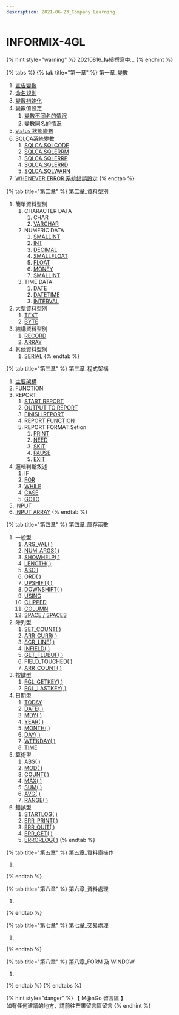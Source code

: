 ```yaml
---
description: 2021-06-23_Company Learning
---
```


# INFORMIX-4GL

{% hint style="warning" %}
20210816\_持續撰寫中...
{% endhint %}

{% tabs %}
{% tab title="第一章" %}
第一章\_變數

1. [宣告變數](informix-4gl-learning/mu-ci-biao/di-yi-zhang-bian-shu/xuan-gao-bian-shu.md)&#x20;
2. [命名規則](informix-4gl-learning/mu-ci-biao/di-yi-zhang-bian-shu/untitled.md)
3. [變數初始化](informix-4gl-learning/mu-ci-biao/di-yi-zhang-bian-shu/bian-shu-chu-shi-hua.md)
4. 變數值設定
   1. [變數不同名的情況](informix-4gl-learning/mu-ci-biao/di-yi-zhang-bian-shu/bian-shu-fan-wei/bian-shu-bu-tong-ming-de-qing-kuang.md)
   2. [變數同名的情況](informix-4gl-learning/mu-ci-biao/di-yi-zhang-bian-shu/bian-shu-fan-wei/bian-shu-tong-ming-de-qing-kuang.md)
5. [status 狀態變數](informix-4gl-learning/mu-ci-biao/di-yi-zhang-bian-shu/status-zhuang-tai-bian-shu.md)
6. [SQLCA系統變數](informix-4gl-learning/mu-ci-biao/di-yi-zhang-bian-shu/xi-tong-bian-shu/)
   1. [SQLCA.SQLCODE](informix-4gl-learning/mu-ci-biao/di-yi-zhang-bian-shu/xi-tong-bian-shu/sqlca.sqlcode.md)
   2. [SQLCA.SQLERRM](informix-4gl-learning/mu-ci-biao/di-yi-zhang-bian-shu/xi-tong-bian-shu/sqlca.sqlerrm.md)
   3. [SQLCA.SQLERRP](informix-4gl-learning/mu-ci-biao/di-yi-zhang-bian-shu/xi-tong-bian-shu/sqlca.sqlerrp.md)
   4. [SQLCA.SQLERRD](informix-4gl-learning/mu-ci-biao/di-yi-zhang-bian-shu/xi-tong-bian-shu/sqlca.sqlerrd.md)
   5. [SQLCA.SQLWARN](informix-4gl-learning/mu-ci-biao/di-yi-zhang-bian-shu/xi-tong-bian-shu/sqlca.sqlwarn.md)
7. [WHENEVER ERROR 系統錯誤設定](informix-4gl-learning/mu-ci-biao/di-yi-zhang-bian-shu/whenever-error-xi-tong-cuo-wu-she-ding.md)
{% endtab %}

{% tab title="第二章" %}
第二章\_資料型別

1. 簡單資料型別
   1. CHARACTER DATA
      1. [CHAR](informix-4gl-learning/mu-ci-biao/di-er-zhang-zi-liao-xing-bie/jian-chan-zi-liao-xing-bie/jian-chan-zi-liao-xing-bie-char-1/jian-chan-zi-liao-xing-bie-char.md)
      2. [VARCHAR](informix-4gl-learning/mu-ci-biao/di-er-zhang-zi-liao-xing-bie/jian-chan-zi-liao-xing-bie/jian-chan-zi-liao-xing-bie-char-1/jian-chan-zi-liao-xing-bie-varchar.md)
   2. NUMERIC DATA
      1. [SMALLINT](informix-4gl-learning/mu-ci-biao/di-er-zhang-zi-liao-xing-bie/jian-chan-zi-liao-xing-bie/jian-chan-zi-liao-xing-bie-number/jian-chan-zi-liao-xing-bie-smallint.md)
      2. [INT](informix-4gl-learning/mu-ci-biao/di-er-zhang-zi-liao-xing-bie/jian-chan-zi-liao-xing-bie/jian-chan-zi-liao-xing-bie-number/int.md)
      3. [DECIMAL](informix-4gl-learning/mu-ci-biao/di-er-zhang-zi-liao-xing-bie/jian-chan-zi-liao-xing-bie/jian-chan-zi-liao-xing-bie-number/jian-chan-zi-liao-xing-bie-decimal.md)
      4. [SMALLFLOAT](informix-4gl-learning/mu-ci-biao/di-er-zhang-zi-liao-xing-bie/jian-chan-zi-liao-xing-bie/jian-chan-zi-liao-xing-bie-number/jian-chan-zi-liao-xing-bie-smallfloat.md)
      5. [FLOAT](informix-4gl-learning/mu-ci-biao/di-er-zhang-zi-liao-xing-bie/jian-chan-zi-liao-xing-bie/jian-chan-zi-liao-xing-bie-number/untitled.md)
      6. [MONEY](informix-4gl-learning/mu-ci-biao/di-er-zhang-zi-liao-xing-bie/jian-chan-zi-liao-xing-bie/jian-chan-zi-liao-xing-bie-number/jian-chan-zi-liao-xing-bie-money.md)
      7. [SMALLINT](informix-4gl-learning/mu-ci-biao/di-er-zhang-zi-liao-xing-bie/jian-chan-zi-liao-xing-bie/jian-chan-zi-liao-xing-bie-number/jian-chan-zi-liao-xing-bie-smallint.md)
   3. TIME DATA
      1. [DATE](informix-4gl-learning/mu-ci-biao/di-er-zhang-zi-liao-xing-bie/jian-chan-zi-liao-xing-bie/jian-chan-zi-liao-xing-bie-time/date.md)
      2. [DATETIME](informix-4gl-learning/mu-ci-biao/di-er-zhang-zi-liao-xing-bie/jian-chan-zi-liao-xing-bie/jian-chan-zi-liao-xing-bie-time/datetime.md)
      3. [INTERVAL](informix-4gl-learning/mu-ci-biao/di-er-zhang-zi-liao-xing-bie/jian-chan-zi-liao-xing-bie/jian-chan-zi-liao-xing-bie-time/interval.md)
2. 大型資料型別
   1. [TEXT](informix-4gl-learning/mu-ci-biao/di-er-zhang-zi-liao-xing-bie/da-xing-zi-liao-xing-bie/text.md)
   2. [BYTE](informix-4gl-learning/mu-ci-biao/di-er-zhang-zi-liao-xing-bie/da-xing-zi-liao-xing-bie/byte.md)
3. 結構資料型別
   1. [RECORD](informix-4gl-learning/mu-ci-biao/di-er-zhang-zi-liao-xing-bie/jie-gou-zi-liao-xing-bie/record.md)
   2. [ARRAY](informix-4gl-learning/mu-ci-biao/di-er-zhang-zi-liao-xing-bie/jie-gou-zi-liao-xing-bie/array.md)
4. 其他資料型別
   1. [SERIAL](informix-4gl-learning/mu-ci-biao/di-er-zhang-zi-liao-xing-bie/qi-ta-zi-liao-xing-bie/serial.md)
{% endtab %}

{% tab title="第三章" %}
第三章\_程式架構

1. [主要架構](informix-4gl-learning/mu-ci-biao/di-san-zhang/cheng-shi-jia-gou.md)
2. [FUNCTION](informix-4gl-learning/mu-ci-biao/di-san-zhang/function-han-shu-cheng-shi-jia-gou.md)
3. REPORT
   1. [START REPORT](informix-4gl-learning/mu-ci-biao/di-san-zhang/report/start-report.md)
   2. [OUTPUT TO REPORT](informix-4gl-learning/mu-ci-biao/di-san-zhang/report/output-to-report.md)
   3. [FINISH REPORT](informix-4gl-learning/mu-ci-biao/di-san-zhang/report/finish-report.md)
   4. [REPORT FUNCTION](informix-4gl-learning/mu-ci-biao/di-san-zhang/report/report-function.md)
   5. REPORT FORMAT Setion
      1. [PRINT](programming-language/mu-ci-biao/di-san-zhang/report/format-setion-zhi-ling/print.md)
      2. [NEED](programming-language/mu-ci-biao/di-san-zhang/report/format-setion-zhi-ling/need.md)
      3. [SKIT](programming-language/mu-ci-biao/di-san-zhang/report/format-setion-zhi-ling/skit.md)
      4. [PAUSE](programming-language/mu-ci-biao/di-san-zhang/report/format-setion-zhi-ling/pause.md)
      5. [EXIT](programming-language/mu-ci-biao/di-san-zhang/report/format-setion-zhi-ling/exit.md)
4. 邏輯判斷敘述
   1. [IF](informix-4gl-learning/mu-ci-biao/di-san-zhang/luo-ji-pan-duan-xu-shu/if-xu-shu.md)
   2. [FOR](informix-4gl-learning/mu-ci-biao/di-san-zhang/luo-ji-pan-duan-xu-shu/for-xu-shu.md)
   3. [WHILE](informix-4gl-learning/mu-ci-biao/di-san-zhang/luo-ji-pan-duan-xu-shu/while-xu-shu.md)
   4. [CASE](informix-4gl-learning/mu-ci-biao/di-san-zhang/luo-ji-pan-duan-xu-shu/case-xu-shu.md)
   5. [GOTO](informix-4gl-learning/mu-ci-biao/di-san-zhang/luo-ji-pan-duan-xu-shu/goto-xu-shu.md)
5. [INPUT](informix-4gl-learning/mu-ci-biao/di-san-zhang/input-xu-shu.md)
6. [INPUT ARRAY](informix-4gl-learning/mu-ci-biao/di-san-zhang/input-array.md)
{% endtab %}

{% tab title="第四章" %}
第四章\_庫存函數

1. 一般型
   1. [ARG\_VAL( )](informix-4gl-learning/mu-ci-biao/di-si-zhang-ku-cun-han-shu/ku-cun-han-shu-yi-ban-xing/arg\_val.md)
   2. [NUM\_ARGS( )](informix-4gl-learning/mu-ci-biao/di-si-zhang-ku-cun-han-shu/ku-cun-han-shu-yi-ban-xing/num\_curr.md)
   3. [SHOWHELP( )](informix-4gl-learning/mu-ci-biao/di-si-zhang-ku-cun-han-shu/ku-cun-han-shu-yi-ban-xing/showhelp.md)
   4. [LENGTH( )](informix-4gl-learning/mu-ci-biao/di-si-zhang-ku-cun-han-shu/ku-cun-han-shu-yi-ban-xing/length.md)
   5. [ASCII](informix-4gl-learning/mu-ci-biao/di-si-zhang-ku-cun-han-shu/ku-cun-han-shu-yi-ban-xing/ascii.md)
   6. [ORD( )](informix-4gl-learning/mu-ci-biao/di-si-zhang-ku-cun-han-shu/ku-cun-han-shu-yi-ban-xing/ord.md)
   7. [UPSHIFT( )](informix-4gl-learning/mu-ci-biao/di-si-zhang-ku-cun-han-shu/ku-cun-han-shu-yi-ban-xing/upshift.md)
   8. [DOWNSHIFT( )](informix-4gl-learning/mu-ci-biao/di-si-zhang-ku-cun-han-shu/ku-cun-han-shu-yi-ban-xing/downshift.md)
   9. [USING](informix-4gl-learning/mu-ci-biao/di-si-zhang-ku-cun-han-shu/ku-cun-han-shu-yi-ban-xing/using.md)
   10. [CLIPPED](informix-4gl-learning/mu-ci-biao/di-si-zhang-ku-cun-han-shu/ku-cun-han-shu-yi-ban-xing/clipped.md)
   11. [COLUMN](informix-4gl-learning/mu-ci-biao/di-si-zhang-ku-cun-han-shu/ku-cun-han-shu-yi-ban-xing/column.md)
   12. [SPACE / SPACES](informix-4gl-learning/mu-ci-biao/di-si-zhang-ku-cun-han-shu/ku-cun-han-shu-yi-ban-xing/space-spaces.md)
2. 陣列型
   1. [SET\_COUNT( )](informix-4gl-learning/mu-ci-biao/di-si-zhang-ku-cun-han-shu/ku-cun-han-shu-zhen-lie-xing/set\_count.md)
   2. [ARR\_CURR( )](informix-4gl-learning/mu-ci-biao/di-si-zhang-ku-cun-han-shu/ku-cun-han-shu-zhen-lie-xing/arr\_curr.md)
   3. [SCR\_LINE( )](informix-4gl-learning/mu-ci-biao/di-si-zhang-ku-cun-han-shu/ku-cun-han-shu-zhen-lie-xing/scr\_line.md)
   4. [INFIELD( )](informix-4gl-learning/mu-ci-biao/di-si-zhang-ku-cun-han-shu/ku-cun-han-shu-zhen-lie-xing/infield.md)
   5. [GET\_FLDBUF( )](informix-4gl-learning/mu-ci-biao/di-si-zhang-ku-cun-han-shu/ku-cun-han-shu-zhen-lie-xing/get\_fldbuf.md)
   6. [FIELD\_TOUCHED( )](informix-4gl-learning/mu-ci-biao/di-si-zhang-ku-cun-han-shu/ku-cun-han-shu-zhen-lie-xing/field\_touched.md)
   7. [ARR\_COUNT( )](informix-4gl-learning/mu-ci-biao/di-si-zhang-ku-cun-han-shu/ku-cun-han-shu-zhen-lie-xing/arr\_count.md)
3. 按鍵型
   1. [FGL\_GETKEY( )](informix-4gl-learning/mu-ci-biao/di-si-zhang-ku-cun-han-shu/ku-cun-han-shu-an-jian-xing/fgl\_getkey.md)
   2. [FGL\_LASTKEY( )](informix-4gl-learning/mu-ci-biao/di-si-zhang-ku-cun-han-shu/ku-cun-han-shu-an-jian-xing/fgl\_lastkey.md)
4. 日期型
   1. [TODAY](informix-4gl-learning/mu-ci-biao/di-si-zhang-ku-cun-han-shu/ku-cun-han-shu-ri-qi-xing/today.md)
   2. [DATE( )](informix-4gl-learning/mu-ci-biao/di-si-zhang-ku-cun-han-shu/ku-cun-han-shu-ri-qi-xing/date.md)
   3. [MDY( )](informix-4gl-learning/mu-ci-biao/di-si-zhang-ku-cun-han-shu/ku-cun-han-shu-ri-qi-xing/mdy.md)
   4. [YEAR( )](informix-4gl-learning/mu-ci-biao/di-si-zhang-ku-cun-han-shu/ku-cun-han-shu-ri-qi-xing/year.md)
   5. [MONTH( )](informix-4gl-learning/mu-ci-biao/di-si-zhang-ku-cun-han-shu/ku-cun-han-shu-ri-qi-xing/month.md)
   6. [DAY( )](informix-4gl-learning/mu-ci-biao/di-si-zhang-ku-cun-han-shu/ku-cun-han-shu-ri-qi-xing/day.md)
   7. [WEEKDAY( )](informix-4gl-learning/mu-ci-biao/di-si-zhang-ku-cun-han-shu/ku-cun-han-shu-ri-qi-xing/weekday.md)
   8. [TIME](informix-4gl-learning/mu-ci-biao/di-si-zhang-ku-cun-han-shu/ku-cun-han-shu-ri-qi-xing/time.md)
5. 算術型
   1. [ABS( )](informix-4gl-learning/mu-ci-biao/di-si-zhang-ku-cun-han-shu/ku-cun-han-shu-suan-shu-xing/abs.md)
   2. [MOD( )](informix-4gl-learning/mu-ci-biao/di-si-zhang-ku-cun-han-shu/ku-cun-han-shu-suan-shu-xing/mod.md)
   3. [COUNT( )](informix-4gl-learning/mu-ci-biao/di-si-zhang-ku-cun-han-shu/ku-cun-han-shu-suan-shu-xing/count.md)
   4. [MAX( )](informix-4gl-learning/mu-ci-biao/di-si-zhang-ku-cun-han-shu/ku-cun-han-shu-suan-shu-xing/max.md)
   5. [SUM( )](informix-4gl-learning/mu-ci-biao/di-si-zhang-ku-cun-han-shu/ku-cun-han-shu-suan-shu-xing/sum.md)
   6. [AVG( )](informix-4gl-learning/mu-ci-biao/di-si-zhang-ku-cun-han-shu/ku-cun-han-shu-suan-shu-xing/avg.md)
   7. [RANGE( )](informix-4gl-learning/mu-ci-biao/di-si-zhang-ku-cun-han-shu/ku-cun-han-shu-suan-shu-xing/range.md)
6. 錯誤型
   1. [STARTLOG( )](informix-4gl-learning/mu-ci-biao/di-si-zhang-ku-cun-han-shu/ku-cun-han-shu-yi-ban-xing/startlog.md)
   2. [ERR\_PRINT( )](informix-4gl-learning/mu-ci-biao/di-si-zhang-ku-cun-han-shu/ku-cun-han-shu-cuo-wu-xing/err\_print.md)
   3. [ERR\_QUIT( )](informix-4gl-learning/mu-ci-biao/di-si-zhang-ku-cun-han-shu/ku-cun-han-shu-cuo-wu-xing/err\_quit.md)
   4. [ERR\_GET( )](informix-4gl-learning/mu-ci-biao/di-si-zhang-ku-cun-han-shu/ku-cun-han-shu-cuo-wu-xing/err\_get.md)
   5. [ERRORLOG( )](informix-4gl-learning/mu-ci-biao/di-si-zhang-ku-cun-han-shu/ku-cun-han-shu-cuo-wu-xing/errorlog.md)
{% endtab %}

{% tab title="第五章" %}
第五章\_資料庫操作

1.
{% endtab %}

{% tab title="第六章" %}
第六章\_資料處理

1.
{% endtab %}

{% tab title="第七章" %}
第七章\_交易處理

1.
{% endtab %}

{% tab title="第八章" %}
第八章\_FORM 及 WINDOW

1.
{% endtab %}
{% endtabs %}

{% hint style="danger" %}
【 M@nGo 留言區 】\
如有任何建議的地方，請前往芒果留言區留言
{% endhint %}
